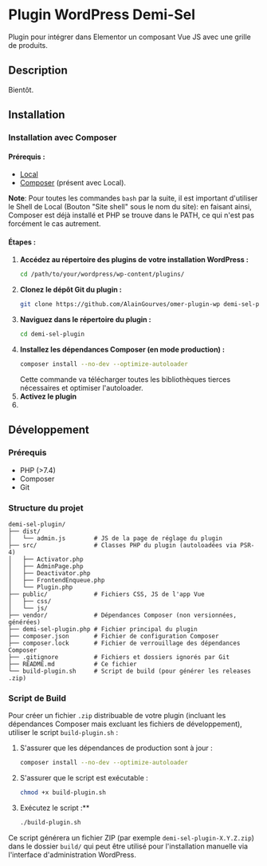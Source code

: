 # Plugin WordPress Demi-Sel

Plugin pour intégrer dans Elementor un composant Vue JS avec une grille de produits.

## Description

Bientôt.

## Installation

### Installation avec Composer

#### Prérequis :

* [Local](https://localwp.com)
* [Composer](https://getcomposer.org/) (présent avec Local).

__Note__: Pour toutes les commandes `bash` par la suite, il est important d'utiliser le Shell de Local (Bouton "Site shell" sous le nom du site): en faisant ainsi, Composer est déjà installé et PHP se trouve dans le PATH, ce qui n'est pas forcément le cas autrement.

#### Étapes :

1.  **Accédez au répertoire des plugins de votre installation WordPress :**
    ```bash
    cd /path/to/your/wordpress/wp-content/plugins/
    ```
2.  **Clonez le dépôt Git du plugin :**
    ```bash
    git clone https://github.com/AlainGourves/omer-plugin-wp demi-sel-plugin
    ```
3.  **Naviguez dans le répertoire du plugin :**
    ```bash
    cd demi-sel-plugin
    ```
4.  **Installez les dépendances Composer (en mode production) :**
    ```bash
    composer install --no-dev --optimize-autoloader
    ```
    Cette commande va télécharger toutes les bibliothèques tierces nécessaires et optimiser l'autoloader.
5.  **Activez le plugin**
6.

## Développement

### Prérequis

* PHP (>7.4)
* Composer
* Git

### Structure du projet

```
demi-sel-plugin/
├── dist/
│   └── admin.js        # JS de la page de réglage du plugin
├── src/                # Classes PHP du plugin (autoloadées via PSR-4)
│   ├── Activator.php
│   ├── AdminPage.php
│   ├── Deactivator.php
│   ├── FrontendEnqueue.php
│   └── Plugin.php
├── public/             # Fichiers CSS, JS de l'app Vue
│   ├── css/
│   └── js/
├── vendor/             # Dépendances Composer (non versionnées, générées)
├── demi-sel-plugin.php # Fichier principal du plugin
├── composer.json       # Fichier de configuration Composer
├── composer.lock       # Fichier de verrouillage des dépendances Composer
├── .gitignore          # Fichiers et dossiers ignorés par Git
├── README.md           # Ce fichier
└── build-plugin.sh     # Script de build (pour générer les releases .zip)
```

### Script de Build

Pour créer un fichier `.zip` distribuable de votre plugin (incluant les dépendances Composer mais excluant les fichiers de développement), utiliser le script `build-plugin.sh` :

1.  S'assurer que les dépendances de production sont à jour :
    ```bash
    composer install --no-dev --optimize-autoloader
    ```
2.  S'assurer que le script est exécutable :
    ```bash
    chmod +x build-plugin.sh
    ```
3.  Exécutez le script :**
    ```bash
    ./build-plugin.sh
    ```

Ce script générera un fichier ZIP (par exemple `demi-sel-plugin-X.Y.Z.zip`) dans le dossier `build/` qui peut être utilisé pour l'installation manuelle via l'interface d'administration WordPress.
